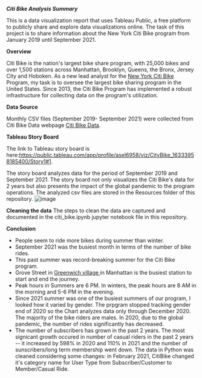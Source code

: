 ***Citi Bike Analysis Summary***

This is a data visualization report that uses Tableau Public, a free platform to publicly share and explore data visualizations online. The task of this project is to share information about the New York Citi Bike program from January 2019 until September 2021. 

**Overview**

Citi Bike is the nation's largest bike share program, with 25,000 bikes and over 1,500 stations across Manhattan, Brooklyn, Queens, the Bronx, Jersey City and Hoboken. As a new lead analyst for the [New York Citi Bike](https://en.wikipedia.org/wiki/Citi_Bike) Program, my task is to oversee the largest bike sharing program in the United States. Since 2013, the Citi Bike Program has implemented a robust infrastructure for collecting data on the program's utilization. 

**Data Source**

Monthly CSV files (September 2019- September 2021) were collected from Citi Bike Data webpage [Citi Bike Data](https://www.citibikenyc.com/system-data).  

**Tableau Story Board**

The link to Tableau story board is here:https://public.tableau.com/app/profile/asel6958/viz/CityBike_16333958185400/Story1#1. 

The story board analyzes data for the period of September 2019 and September 2021.  The story board not only visualizes the Citi Bike's data for 2 years but also presents the impact of the global pandemic to the program operations. The analyzed csv files are stored in the Resources folder of this repository.
![image](https://user-images.githubusercontent.com/84043141/136818622-aa68039b-e5f8-4dd0-837d-3204357d4cec.png)


**Cleaning the data**
The steps to clean the data are captured and documented in the citi_bike.ipynb jupyter notebook file in this repository.

**Conclusion**
- People seem to ride more bikes during summer than winter. 
- September 2021 was the busiest month in terms of the number of bike rides.
- This past summer was record-breaking summer for the Citi Bike program. 
- Grove Street in [Greenwich village ](https://www.google.com/url?sa=i&url=https%3A%2F%2Fwww.forbes.com%2Fsites%2Fforbes-global-properties%2F2021%2F07%2F24%2Fexploring-greenwich-village-where-cultural-preservation-meets-renovation%2F&psig=AOvVaw0vvZafInN4HAjWH9VD2rSa&ust=1634007588299000&source=images&cd=vfe&ved=0CAsQjRxqFwoTCJja8uSuwfMCFQAAAAAdAAAAABAm)in Manhattan is the busiest station to start and end the journey.
- Peak hours in Summers are 6 PM. In winters, the peak hours are 8 AM in the morning and 5-6 PM in the evening.
- Since 2021 summer was one of the busiest summers of our program, I looked how it varied by gender. The prpgram stopped tracking gender end of 2020 so the Chart analyzes data only through December 2020. The majority of the bike riders are males. In 2020, due to the global pandemic, the number of rides significantly has decreased.
- The number of subscribers has grown in the past 2 years. The most signicant growth occured in number of casual riders in the past 2 years -- it increased by 598% in 2020 and 110% in 2021 and the number of sunscribers/long term membership went down. The data in Python was cleaned considering some changes: in February 2021, CitiBike changed it's category name for User Type from  Subscriber/Customer to Member/Casual Ride. 




